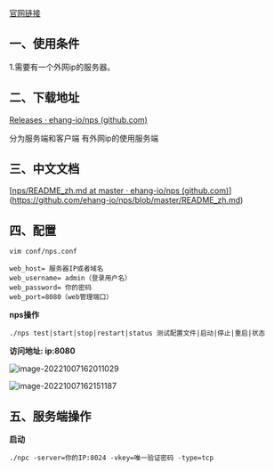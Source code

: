 [官网链接](https://github.com/cnlh/nps/)

## 一、使用条件

1.需要有一个外网ip的服务器。

## 二、下载地址

[Releases · ehang-io/nps (github.com)](https://github.com/ehang-io/nps/releases)

分为服务端和客户端 有外网ip的使用服务端

## 三、中文文档

[[nps/README_zh.md at master · ehang-io/nps (github.com)](https://github.com/ehang-io/nps/blob/master/README_zh.md)](https://github.com/ehang-io/nps/blob/master/README_zh.md)

## 四、配置

```
vim conf/nps.conf

web_host= 服务器IP或者域名
web_username= admin（登录用户名）
web_password= 你的密码
web_port=8080（web管理端口）
```

**nps操作**

```
./nps test|start|stop|restart|status 测试配置文件|启动|停止|重启|状态
```

**访问地址: ip:8080**

![image-20221007162011029](/Users/zhangshaojie/WebstormProjects/study-docs/docs/img/ELasticsearch/image-20221007162011029.png)

![image-20221007162151187](/Users/zhangshaojie/WebstormProjects/study-docs/docs/img/ELasticsearch/image-20221007162151187.png)

## 五、服务端操作

**启动**

```
./npc -server=你的IP:8024 -vkey=唯一验证密码 -type=tcp
```

